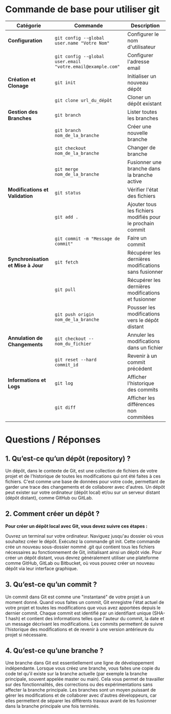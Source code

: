 # Commande de base pour utiliser git

| Catégorie                          | Commande                                                   | Description                                                |
| ---------------------------------- | ---------------------------------------------------------- | ---------------------------------------------------------- |
| **Configuration**                  | `git config --global user.name "Votre Nom"`                | Configurer le nom d'utilisateur                            |
|                                    | `git config --global user.email "votre.email@example.com"` | Configurer l'adresse email                                 |
| **Création et Clonage**            | `git init`                                                 | Initialiser un nouveau dépôt                               |
|                                    | `git clone url_du_dépôt`                                   | Cloner un dépôt existant                                   |
| **Gestion des Branches**           | `git branch`                                               | Lister toutes les branches                                 |
|                                    | `git branch nom_de_la_branche`                             | Créer une nouvelle branche                                 |
|                                    | `git checkout nom_de_la_branche`                           | Changer de branche                                         |
|                                    | `git merge nom_de_la_branche`                              | Fusionner une branche dans la branche active               |
| **Modifications et Validation**    | `git status`                                               | Vérifier l'état des fichiers                               |
|                                    | `git add .`                                                | Ajouter tous les fichiers modifiés pour le prochain commit |
|                                    | `git commit -m "Message de commit"`                        | Faire un commit                                            |
| **Synchronisation et Mise à Jour** | `git fetch`                                                | Récupérer les dernières modifications sans fusionner       |
|                                    | `git pull`                                                 | Récupérer les dernières modifications et fusionner         |
|                                    | `git push origin nom_de_la_branche`                        | Pousser les modifications vers le dépôt distant            |
| **Annulation de Changements**      | `git checkout -- nom_du_fichier`                           | Annuler les modifications dans un fichier                  |
|                                    | `git reset --hard commit_id`                               | Revenir à un commit précédent                              |
| **Informations et Logs**           | `git log`                                                  | Afficher l'historique des commits                          |
|                                    | `git diff`                                                 | Afficher les différences non commitées                     |

# Questions / Réponses

## 1. Qu’est-ce qu’un dépôt (repository) ?

Un dépôt, dans le contexte de Git, est une collection de fichiers de votre projet et de l'historique de toutes les modifications qui ont été faites à ces fichiers. C'est comme une base de données pour votre code, permettant de garder une trace des changements et de collaborer avec d'autres. Un dépôt peut exister sur votre ordinateur (dépôt local) et/ou sur un serveur distant (dépôt distant), comme GitHub ou GitLab.

## 2. Comment créer un dépôt ?

**Pour créer un dépôt local avec Git, vous devez suivre ces étapes :**

Ouvrez un terminal sur votre ordinateur.
Naviguez jusqu'au dossier où vous souhaitez créer le dépôt.
Exécutez la commande git init. Cette commande crée un nouveau sous-dossier nommé .git qui contient tous les fichiers nécessaires au fonctionnement de Git, initialisant ainsi un dépôt vide.
Pour créer un dépôt distant, vous devrez généralement utiliser une plateforme comme GitHub, GitLab ou Bitbucket, où vous pouvez créer un nouveau dépôt via leur interface graphique.

## 3. Qu’est-ce qu’un commit ?

Un commit dans Git est comme une "instantané" de votre projet à un moment donné. Quand vous faites un commit, Git enregistre l'état actuel de votre projet et toutes les modifications que vous avez apportées depuis le dernier commit. Chaque commit est identifié par un identifiant unique (SHA-1 hash) et contient des informations telles que l'auteur du commit, la date et un message décrivant les modifications. Les commits permettent de suivre l'historique des modifications et de revenir à une version antérieure du projet si nécessaire.

## 4. Qu’est-ce qu’une branche ?

Une branche dans Git est essentiellement une ligne de développement indépendante. Lorsque vous créez une branche, vous faites une copie du code tel qu'il existe sur la branche actuelle (par exemple la branche principale, souvent appelée master ou main). Cela vous permet de travailler sur des fonctionnalités, des corrections ou des expérimentations sans affecter la branche principale. Les branches sont un moyen puissant de gérer les modifications et de collaborer avec d'autres développeurs, car elles permettent de séparer les différents travaux avant de les fusionner dans la branche principale une fois terminés.

